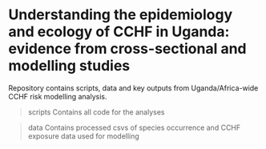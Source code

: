 # Understanding the epidemiology and ecology of CCHF in Uganda: evidence from cross-sectional and modelling studies

Repository contains scripts, data and key outputs from Uganda/Africa-wide CCHF risk modelling analysis. 

> scripts
  Contains all code for the analyses
  
 > data
  Contains processed csvs of species occurrence and CCHF exposure data used for modelling
  
 
